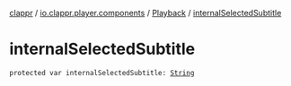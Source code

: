 [clappr](../../index.md) / [io.clappr.player.components](../index.md) / [Playback](index.md) / [internalSelectedSubtitle](./internal-selected-subtitle.md)

# internalSelectedSubtitle

`protected var internalSelectedSubtitle: `[`String`](https://kotlinlang.org/api/latest/jvm/stdlib/kotlin/-string/index.html)